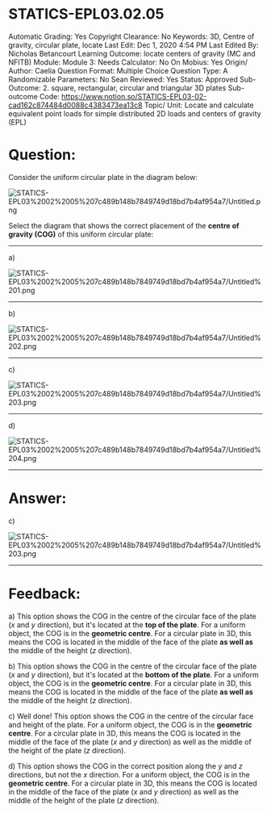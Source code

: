 # STATICS-EPL03.02.05

Automatic Grading: Yes
Copyright Clearance: No
Keywords: 3D, Centre of gravity, circular plate, locate
Last Edit: Dec 1, 2020 4:54 PM
Last Edited By: Nicholas Betancourt
Learning Outcome: locate centers of gravity (MC and NFITB)
Module: Module 3:
Needs Calculator: No
On Mobius: Yes
Origin/ Author: Caelia
Question Format: Multiple Choice
Question Type: A
Randomizable Parameters: No
Sean Reviewed: Yes
Status: Approved
Sub-Outcome: 2. square, rectangular, circular and triangular 3D plates
Sub-outcome Code: https://www.notion.so/STATICS-EPL03-02-cad162c874484d0088c4383473ea13c8
Topic/ Unit: Locate and calculate equivalent point loads for simple distributed 2D loads and centers of gravity (EPL)

# Question:

Consider the uniform circular plate in the diagram below:

![STATICS-EPL03%2002%2005%207c489b148b7849749d18bd7b4af954a7/Untitled.png](STATICS-EPL03%2002%2005%207c489b148b7849749d18bd7b4af954a7/Untitled.png)

Select the diagram that shows the correct placement of the **centre of gravity (COG)** of this uniform circular plate:

---

a)

![STATICS-EPL03%2002%2005%207c489b148b7849749d18bd7b4af954a7/Untitled%201.png](STATICS-EPL03%2002%2005%207c489b148b7849749d18bd7b4af954a7/Untitled%201.png)

---

b)

![STATICS-EPL03%2002%2005%207c489b148b7849749d18bd7b4af954a7/Untitled%202.png](STATICS-EPL03%2002%2005%207c489b148b7849749d18bd7b4af954a7/Untitled%202.png)

---

c)

![STATICS-EPL03%2002%2005%207c489b148b7849749d18bd7b4af954a7/Untitled%203.png](STATICS-EPL03%2002%2005%207c489b148b7849749d18bd7b4af954a7/Untitled%203.png)

---

d)

![STATICS-EPL03%2002%2005%207c489b148b7849749d18bd7b4af954a7/Untitled%204.png](STATICS-EPL03%2002%2005%207c489b148b7849749d18bd7b4af954a7/Untitled%204.png)

---

# Answer:

c)

![STATICS-EPL03%2002%2005%207c489b148b7849749d18bd7b4af954a7/Untitled%203.png](STATICS-EPL03%2002%2005%207c489b148b7849749d18bd7b4af954a7/Untitled%203.png)

---

# Feedback:

a) This option shows the COG in the centre of the circular face of the plate ($x$ and $y$ direction), but it's located at the **top of the plate**. For a uniform object, the COG is in the **geometric centre**. For a circular plate in 3D, this means the COG is located in the middle of the face of the plate **as well as** the middle of the height ($z$ direction). 

b) This option shows the COG in the centre of the circular face of the plate ($x$ and $y$ direction), but it's located at the **bottom of the plate**. For a uniform object, the COG is in the **geometric centre**. For a circular plate in 3D, this means the COG is located in the middle of the face of the plate **as well as** the middle of the height ($z$ direction). 

c) Well done! This option shows the COG in the centre of the circular face and height of the plate. For a uniform object, the COG is in the **geometric centre**. For a circular plate in 3D, this means the COG is located in the middle of the face of the plate ($x$ and $y$ direction) as well as the middle of the height of the plate ($z$ direction). 

d) This option shows the COG in the correct position along the $y$ and $z$ directions, but not the $x$ direction. For a uniform object, the COG is in the **geometric centre**. For a circular plate in 3D, this means the COG is located in the middle of the face of the plate ($x$ and $y$ direction) as well as the middle of the height of the plate ($z$ direction).